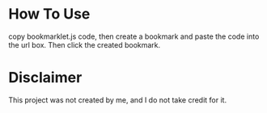 # How To Use
copy bookmarklet.js code, then create a bookmark and paste the code into the url box. Then click the created bookmark.

# Disclaimer
This project was not created by me, and I do not take credit for it.
